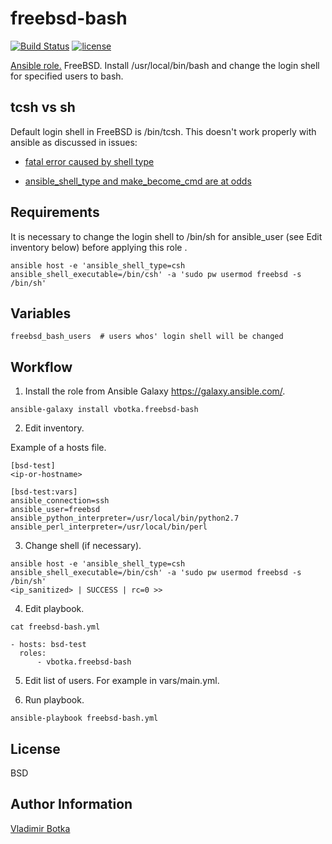 freebsd-bash
============

[![Build Status](https://travis-ci.org/vbotka/ansible-freebsd-bash.svg?branch=master)](https://travis-ci.org/vbotka/ansible-freebsd-bash)
[![license](https://img.shields.io/badge/license-BSD-red.svg)](https://www.freebsd.org/doc/en/articles/bsdl-gpl/article.html)


[Ansible role.](https://galaxy.ansible.com/vbotka/freebsd-bash/) FreeBSD. Install /usr/local/bin/bash and change the login shell for specified users to bash.


tcsh vs sh
----------

Default login shell in FreeBSD is /bin/tcsh. This doesn't work properly with ansible as discussed in issues:

- [fatal error caused by shell type](https://github.com/ansible/ansible/issues/13459)

- [ansible_shell_type and make_become_cmd are at odds](https://github.com/ansible/ansible/issues/13179)


Requirements
------------

It is necessary to change the login shell to /bin/sh for ansible_user (see Edit inventory below) before applying this role .

```
ansible host -e 'ansible_shell_type=csh ansible_shell_executable=/bin/csh' -a 'sudo pw usermod freebsd -s /bin/sh'

```


Variables
---------

```
freebsd_bash_users	# users whos' login shell will be changed
```


Workflow
--------

1) Install the role from Ansible Galaxy https://galaxy.ansible.com/.

```
ansible-galaxy install vbotka.freebsd-bash
```

2) Edit inventory.

Example of a hosts file.

```
[bsd-test]
<ip-or-hostname>

[bsd-test:vars]
ansible_connection=ssh
ansible_user=freebsd
ansible_python_interpreter=/usr/local/bin/python2.7
ansible_perl_interpreter=/usr/local/bin/perl
```

3) Change shell (if necessary).

```
ansible host -e 'ansible_shell_type=csh ansible_shell_executable=/bin/csh' -a 'sudo pw usermod freebsd -s /bin/sh'
<ip_sanitized> | SUCCESS | rc=0 >>
```

4) Edit playbook.

```
cat freebsd-bash.yml

- hosts: bsd-test
  roles:
      - vbotka.freebsd-bash
```

5) Edit list of users. For example in vars/main.yml.

6) Run playbook.

```
ansible-playbook freebsd-bash.yml
```


License
-------

BSD


Author Information
------------------

[Vladimir Botka](https://botka.link)
